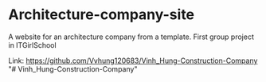 # Architecture-company-site

A website for an architecture company from a template. First group project in ITGirlSchool

Link: https://github.com/Vvhung120683/Vinh_Hung-Construction-Company
"# Vinh_Hung-Construction-Company" 
